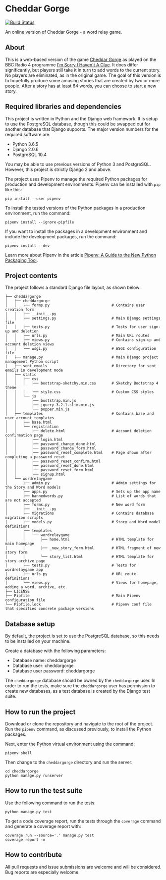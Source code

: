 # Cheddar Gorge
[![Build Status](https://travis-ci.org/SteveWooding/cheddar-gorge.svg?branch=master)](https://travis-ci.org/SteveWooding/cheddar-gorge)

An online version of Cheddar Gorge - a word relay game.

## About
This is a web-based version of the game
[Cheddar Gorge](https://en.wikipedia.org/wiki/List_of_games_on_I%27m_Sorry_I_Haven%27t_a_Clue#Cheddar_Gorge)
as played on the BBC Radio 4 programme
[I'm Sorry I Haven't A Clue](https://en.wikipedia.org/wiki/I%27m_Sorry_I_Haven%27t_a_Clue). It does
differ significantly,
but players still take it in turn to add words to the current story. No players are eliminated, as
in the original game. The goal of this version is to hopefully produce some amusing stories that are
created by two or more people. After a story has at least 64 words, you can choose to start a new
story.

## Required libraries and dependencies
This project is written in Python and the Django web framework. It is setup to use the PostgreSQL
database, though this could be swapped out for another database that Django supports. The major
version numbers for the required software are:

* Python 3.6.5
* Django 2.0.6
* PostgreSQL 10.4

You may be able to use previous versions of Python 3 and PostgreSQL. However, this project is
strictly Django 2 and above.

The project uses Pipenv to manage the required Python packages for production and development
environments. Pipenv can be installed with `pip` like this:

```
pip install --user pipenv
```

To install the tested versions of the Python packages in a production environment, run the command:

```
pipenv install --ignore-pipfile
```

If you want to install the packages in a development environment and include the development
packages, run the command:


```
pipenv install --dev
```

Learn more about Pipenv in the article
[Pipenv: A Guide to the New Python Packaging Tool](https://realpython.com/pipenv-guide/#pipenv-introduction).

## Project contents
The project follows a standard Django file layout, as shown below:

```
├── cheddargorge
│   ├── cheddargorge
│   │   ├── forms.py                            # Contains user creation form
│   │   ├── __init__.py
│   │   ├── settings.py                         # Main Django settings file
│   │   ├── tests.py                            # Tests for user sign-up and deletion
│   │   ├── urls.py                             # Main URL routes
│   │   ├── views.py                            # Contains sign-up and account deletion views
│   │   └── wsgi.py                             # WSGI configuration file
│   ├── manage.py                               # Main Django project management Python script
│   ├── sent_emails                             # Directory for sent emails in development mode
│   ├── static
│   │   ├── css
│   │   │   ├── bootstrap-sketchy.min.css       # Sketchy Bootstrap 4 theme
│   │   │   └── style.css                       # Custom CSS styles
│   │   └── js
│   │       ├── bootstrap.min.js
│   │       ├── jquery-3.2.1.slim.min.js
│   │       └── popper.min.js
│   ├── templates                               # Contains base and user account templates
│   │   ├── base.html
│   │   └── registration
│   │       ├── delete.html                     # Account deletion confirmation page
│   │       ├── login.html
│   │       ├── password_change_done.html
│   │       ├── password_change_form.html
│   │       ├── password_reset_complete.html    # Page shown after completing a password reset
│   │       ├── password_reset_confirm.html
│   │       ├── password_reset_done.html
│   │       ├── password_reset_form.html
│   │       └── signup.html
│   └── wordrelaygame
│       ├── admin.py                            # Admin settings for the Story and Word models
│       ├── apps.py                             # Sets up the app name
│       ├── bannedwords.py                      # List of words that are not accepted
│       ├── forms.py                            # New word form
│       ├── __init__.py
│       ├── migrations                          # Contains database migration scripts
│       ├── models.py                           # Story and Word model definitions
│       ├── templates
│       │   └── wordrelaygame
│       │       ├── home.html                   # HTML template for main homepage
│       │       ├── _new_story_form.html        # HTML fragment of new story form
│       │       └── story_list.html             # HTML template for story archive page
│       ├── tests.py                            # Tests for wordrelaygame app
│       ├── urls.py                             # URL route definitions
│       └── views.py                            # Views for homepage, adding a word, archive, etc.
├── LICENSE
├── Pipfile                                     # Main Pipenv configuration file
└── Pipfile.lock                                # Pipenv conf file that specifies concrete package versions
```

## Database setup
By default, the project is set to use the PostgreSQL database, so this needs to be installed on your
machine.

Create a database with the following parameters:

* Database name: cheddargorge
* Database user: cheddargorge
* Database user password: cheddargorge

The `cheddargorge` database should be owned by the `cheddargorge` user. In order to run the tests,
make sure the `cheddargorge` user has permission to create new databases, as a test database is
created by the Django test suite.

## How to run the project
Download or clone the repository and navigate to the root of the project. Run the `pipenv` command,
as discussed previously, to install the Python packages.

Next, enter the Python virtual environment using the command:

```
pipenv shell
```

Then change to the `cheddargorge` directory and run the server:

```
cd cheddargorge
python manage.py runserver
```

## How to run the test suite
Use the following command to run the tests:

```
python manage.py test
```

To get a code coverage report, run the tests through the `coverage` command and generate a coverage
report with:

```
coverage run --source='.' manage.py test
coverage report -m
```

## How to contribute
All pull requests and issue submissions are welcome and will be considered. Bug reports are
especially welcome.
